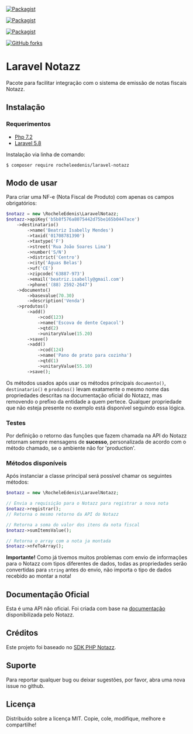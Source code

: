 [![Packagist](https://img.shields.io/packagist/v/rocheleedenis/laravel-notazz.svg?style=flat-square)](https://github.com/rocheleedenis/laravel-boleto)

[![Packagist](https://img.shields.io/packagist/dt/rocheleedenis/laravel-notazz.svg?style=flat-square)](https://github.com/rocheleedenis/laravel-notazz)

[![Packagist](https://img.shields.io/packagist/l/rocheleedenis/laravel-notazz.svg?style=flat-square)](https://github.com/rocheleedenis/laravel-notazz)

[![GitHub forks](https://img.shields.io/github/forks/rocheleedenis/laravel-notazz.svg?style=social&label=Fork)](https://github.com/rocheleedenis/laravel-notazz)

# Laravel Notazz

Pacote para facilitar integração com o sistema de emissão de notas fiscais Notazz.

## Instalação

### Requerimentos

- [Php 7.2](http://php.net/releases/7_0_0.php)
- [Laravel 5.8](https://laravel.com/docs/5.8)

Instalação via linha de comando:

`$ composer require rocheleedenis/laravel-notazz`

## Modo de usar

Para criar uma NF-e (Nota Fiscal de Produto) com apenas os campos obrigatórios:

```php
$notazz = new \RocheleEdenis\LaravelNotazz;
$notazz->apiKey('b5b8f576a8075442d75be165b0447ace')
    ->destinatario()
        ->name('Beatriz Isabelly Mendes')
        ->taxid('01708781390')
        ->taxtype('F')
        ->street('Rua João Soares Lima')
        ->number('S/N')
        ->district('Centro')
        ->city('Águas Belas')
        ->uf('CE')
        ->zipcode('63887-973')
        ->email('beatriz.isabelly@gmail.com')
        ->phone('(88) 2592-2647')
    ->documento()
        ->basevalue(70.30)
        ->description('Venda')
    ->produtos()
        ->add()
            ->cod(123)
            ->name('Escova de dente Cepacol')
            ->qtd(2)
            ->unitaryValue(15.20)
        ->save()
        ->add()
            ->cod(124)
            ->name('Pano de prato para cozinha')
            ->qtd(1)
            ->unitaryValue(55.10)
        ->save();
```

Os métodos usados após usar os métodos principais `documento()`, `destinatario()` e `produtos()` levam exatamente o mesmo nome das propriedades descritas na documentação oficial do Notazz, mas removendo o prefixo da entidade a quem pertece. Qualquer propriedade que não esteja presente no exemplo está disponível seguindo essa lógica.

### Testes

Por definição o retorno das funções que fazem chamada na API do Notazz retornam sempre mensagens de **sucesso**, personalizada de acordo com o método chamado, se o ambiente não for 'production'.

### Métodos disponíveis

Após instanciar a classe principal será possível chamar os seguintes métodos:

```php
$notazz = new \RocheleEdenis\LaravelNotazz;

// Envia a requisição para o Notazz para registrar a nova nota
$notazz->registrar();
// Retorna o mesmo retorno da API do Notazz

// Retorna a soma do valor dos itens da nota fiscal
$notazz->sumItemsValue();

// Retorna o array com a nota ja montada
$notazz->nfeToArray();
```

**Importante!**
Como já tivemos muitos problemas com envio de informações para o Notazz com tipos diferentes de dados, todas as propriedades serão convertidas para `string` antes do envio, não importa o tipo de dados recebido ao montar a nota!

## Documentação Oficial

Esta é uma API não oficial. Foi criada com base na [documentação](https://app.notazz.com/docs/api) disponibilizada pelo Notazz.

## Créditos

Este projeto foi baseado no [SDK PHP Notazz](https://github.com/leoqbc/sdk-php-notazz).

## Suporte

Para reportar qualquer bug ou deixar sugestões, por favor, abra uma nova issue no github.

## Licença

Distribuido sobre a licença MIT. Copie, cole, modifique, melhore e compartilhe!
